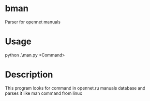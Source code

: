 # bman
Parser for opennet manuals

# Usage
python .\man.py \<Command\>

# Description
This program looks for command in opennet.ru manuals database and parses it like man command from linux
